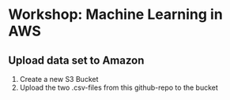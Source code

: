 # Workshop: Machine Learning in AWS 

## Upload data set to Amazon

1. Create a new S3 Bucket 
2. Upload the two .csv-files from this github-repo to the bucket




